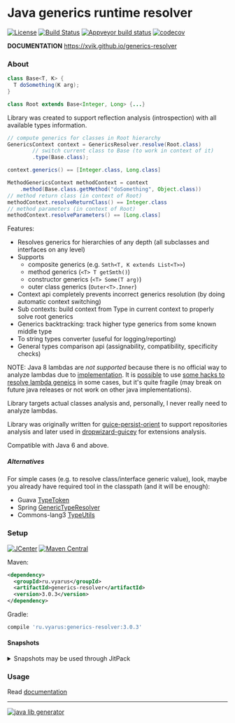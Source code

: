 # Java generics runtime resolver
[![License](http://img.shields.io/badge/license-MIT-blue.svg?style=flat)](http://www.opensource.org/licenses/MIT)
[![Build Status](https://travis-ci.com/xvik/generics-resolver.svg?branch=master)](https://travis-ci.com/xvik/generics-resolver)
[![Appveyor build status](https://ci.appveyor.com/api/projects/status/github/xvik/generics-resolver?svg=true)](https://ci.appveyor.com/project/xvik/generics-resolver)
[![codecov](https://codecov.io/gh/xvik/generics-resolver/branch/master/graph/badge.svg)](https://codecov.io/gh/xvik/generics-resolver)

**DOCUMENTATION** https://xvik.github.io/generics-resolver

### About

```java
class Base<T, K> {
  T doSomething(K arg);
}

class Root extends Base<Integer, Long> {...}
```

Library was created to support reflection analysis (introspection) with all available types information.

```java
// compute generics for classes in Root hierarchy
GenericsContext context = GenericsResolver.resolve(Root.class)
        // switch current class to Base (to work in context of it)
        .type(Base.class);

context.generics() == [Integer.class, Long.class]

MethodGenericsContext methodContext = context
    .method(Base.class.getMethod("doSomething", Object.class))
// method return class (in context of Root)
methodContext.resolveReturnClass() == Integer.class
// method parameters (in context of Root)
methodContext.resolveParameters() == [Long.class]
```

Features:
* Resolves generics for hierarchies of any depth (all subclasses and interfaces on any level)
* Supports 
    - composite generics (e.g. `Smth<T, K extends List<T>>`)
    - method generics (`<T> T getSmth()`)
    - constructor generics (`<T> Some(T arg)`)
    - outer class generics (`Outer<T>.Inner`)
* Context api completely prevents incorrect generics resolution (by doing automatic context switching)
* Sub contexts: build context from Type in current context to properly solve root generics  
* Generics backtracking: track higher type generics from some known middle type 
* To string types converter (useful for logging/reporting)
* General types comparison api (assignability, compatibility, specificity checks)

NOTE: Java 8 lambdas are *not supported* because there is no official way to analyze lambdas 
due to [implementation](http://mail.openjdk.java.net/pipermail/compiler-dev/2015-January/009220.html).
It is [possible](https://github.com/jhalterman/typetools) to use [some hacks to resolve lambda geneics](https://stackoverflow.com/a/25613179/5186390) in some cases,
but it's quite fragile (may break on future java releases or not work on other java implementations).  

Library targets actual classes analysis and, personally, I never really need to analyze lambdas. 

Library was originally written for [guice-persist-orient](https://github.com/xvik/guice-persist-orient) to support
repositories analysis and later used in [dropwizard-guicey](https://github.com/xvik/dropwizard-guicey) for extensions analysis.

Compatible with Java 6 and above.

##### Alternatives

For simple cases (e.g. to resolve class/interface generic value), look, maybe you already 
have required tool in the classpath (and it will be enough):
  
* Guava [TypeToken](https://github.com/google/guava/wiki/ReflectionExplained#typetoken)
* Spring [GenericTypeResolver](https://docs.spring.io/spring-framework/docs/current/javadoc-api/org/springframework/core/GenericTypeResolver.html)
* Commons-lang3 [TypeUtils](https://commons.apache.org/proper/commons-lang/apidocs/org/apache/commons/lang3/reflect/TypeUtils.html) 

### Setup

[![JCenter](https://img.shields.io/bintray/v/vyarus/xvik/generics-resolver.svg?label=jcenter)](https://bintray.com/vyarus/xvik/generics-resolver/_latestVersion)
[![Maven Central](https://img.shields.io/maven-central/v/ru.vyarus/generics-resolver.svg?style=flat)](https://maven-badges.herokuapp.com/maven-central/ru.vyarus/generics-resolver)

Maven:

```xml
<dependency>
  <groupId>ru.vyarus</groupId>
  <artifactId>generics-resolver</artifactId>
  <version>3.0.3</version>
</dependency>
```

Gradle:

```groovy
compile 'ru.vyarus:generics-resolver:3.0.3'
```

#### Snapshots

<details>
      <summary>Snapshots may be used through JitPack</summary>
      
* Go to [JitPack project page](https://jitpack.io/#ru.vyarus/generics-resolver)
* Select `Commits` section and click `Get it` on commit you want to use (top one - the most recent)
* Follow displayed instruction: 
    - Add jitpack repository: `maven { url 'https://jitpack.io' }`
    - Use commit hash as version: `ru.vyarus:generics-resolver:56537f7d23` (or use `master-SNAPSHOT`)
    
</details>   

### Usage

Read [documentation](https://xvik.github.io/generics-resolver/)     
      
---
[![java lib generator](http://img.shields.io/badge/Powered%20by-%20Java%20lib%20generator-green.svg?style=flat-square)](https://github.com/xvik/generator-lib-java)
